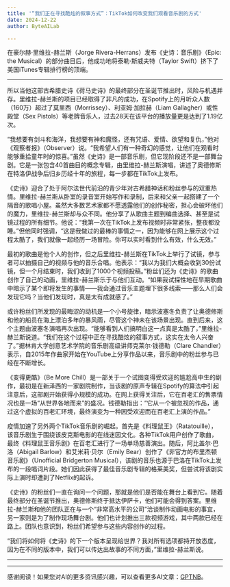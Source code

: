 ```yaml
---
title: '“我们正在寻找酷炫的叙事方式”：TikTok如何改变我们观看音乐剧的方式'
date: 2024-12-22
author: ByteAILab

---
```


在豪尔赫·里维拉-赫兰斯（Jorge Rivera-Herrans）发布《史诗：音乐剧》（Epic: the Musical）的部分曲目后，他成功地将泰勒·斯威夫特（Taylor Swift）挤下了美国iTunes专辑排行榜的顶端。

---
所以当他这部古希腊史诗《荷马史诗》的最终部分在圣诞节推出时，风险与机遇并存。里维拉-赫兰斯的项目已经取得了非凡的成功，在Spotify上的月听众人数（160万）超过了莫里西（Morrissey）、利亚姆·加拉赫（Liam Gallagher）或性殿堂（Sex Pistols）等老牌音乐人，过去28天在该平台的播放量更是达到了1.19亿次。

“我想要有剑斗和海洋，我想要有神和魔怪，还有咒语、爱情、欲望和复仇，”他对《观察者报》（Observer）说。“我希望人们有一种奇幻的感觉，让他们在观看时能够重拾童年时的惊喜。”虽然《史诗》是一部音乐剧，但它现阶段还不是一部舞台剧。它是一张包含40首曲目的概念专辑，由里维拉-赫兰斯演唱，讲述了奥德修斯在特洛伊战争后归乡历经十年的旅程，每一步都在TikTok上发布。

《史诗》迎合了处于阿尔法世代前沿的青少年对古希腊神话和粉丝参与的双重热情。里维拉-赫兰斯从卧室的录音室开始写作和录制，后来和父亲一起搭建了一个隔音的歌唱小屋。虽然大多数艺术家都不愿透露他们的创作秘密，担心会破坏他们的魔力，里维拉-赫兰斯却与众不同。他分享了从歌曲主题到编曲选择、甚至是试镜过程的所有细节。他说：“我第一次在TikTok上发布视频时非常紧张，整夜都没睡。”但他同时强调，“这是我做过的最棒的事情之一，因为能够在网上展示这个过程太酷了，我们就像一起经历一场冒险。你可以实时看到什么有效，什么无效。”

最初的歌曲是他个人的创作，但之后里维拉-赫兰斯在TikTok上举行了试镜，参与者可以拍摄自己的视频与他的音乐合唱。他表示：“我以为我们大概会收到30份试镜，但一个月结束时，我们收到了1000个视频投稿。”粉丝们还为《史诗》的歌曲创作了自己的动画，里维拉-赫兰斯乐于与他们互动。“如果我试探性地在早期歌曲中暗示了某个即将发生的事情——我会通过音乐主题埋下很多线索——那么人们会发现它吗？当他们发现时，真是太有成就感了。”

或许粉丝们所发现的最晦涩的动机是一个小号旋律，暗示波塞冬负责了让奥德修斯和他的船员在海上漂泊多年的暴风雨，尽管这个神未在该场景出现。直到后来，这个主题由波塞冬演唱再次出现。“能够看到人们搞明白这一点真是太酷了，”里维拉-赫兰斯说道。“我们在这个过程中正在寻找酷炫的叙事方式，这实在太令人兴奋了。”据林肯大学创意艺术学院的音乐剧高级讲师克莱尔·钱德勒（Clare Chandler）表示，自2015年作曲家开始在YouTube上分享作品以来，音乐剧中的粉丝参与已经在不断增长。

《变得更酷》（Be More Chill）是一部关于一个试图变得受欢迎的尴尬高中生的剧作，最初是在新泽西的一家剧院制作，当该剧的原声专辑在Spotify的算法中引起注意后，这部剧开始获得小规模的成功。在网上获得关注后，它在百老汇的售票情况也是一场“从世界各地而来”的盛况。钱德勒指出：“它从一个被忽视的作品，通过这个虚拟的百老汇环境，最终演变为一种因受欢迎而在百老汇上演的作品。”

疫情加速了另外两个TikTok音乐剧的崛起。首先是《料理鼠王》（Ratatouille），该音乐剧生于围绕该皮克斯电影的在线迷因文化。各种TikTok用户创作了歌曲，最终《料理鼠王音乐剧》在百老汇进行了一场单场慈善演出。随后，阿比盖尔·巴洛（Abigail Barlow）和艾米莉·贝尔（Emily Bear）创作了《非官方的布里杰顿音乐剧》（Unofficial Bridgerton Musical），该剧的音乐也源于巴洛在TikTok上发布的一段唱词片段。她们因此获得了最佳音乐剧专辑的格莱美奖，但尝试将该剧实际上演时却遭到了Netflix的起诉。

《史诗》的粉丝们一直在询问一个问题，那就是他们是否能在舞台上看到它。随着最终部分在圣诞节推出，奥德修斯终于抵达伊萨卡，他们可能会得到答案。里维拉-赫兰斯和他的团队正在与一个“非常高水平的公司”洽谈制作动画电影的事宜，另一家则是为了制作现场舞台剧。他们也计划推出三款视频游戏，其中两款已经在路上。团队也意识到，粉丝们希望参与这些内容创作的过程。

“我们将如何将《史诗》的下一个版本呈现给世界？我对所有选项都持开放态度，因为在不同的版本中，我们可以传达出故事的不同方面，”里维拉-赫兰斯说。

---
---
感谢阅读！如果您对AI的更多资讯感兴趣，可以查看更多AI文章：[GPTNB](https://gptnb.com)。